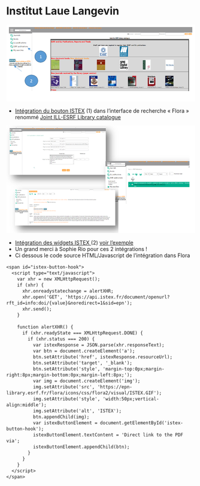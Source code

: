 # Institut Laue Langevin

![](../../.gitbook/assets/rio1.PNG)

* [Intégration du bouton ISTEX](../bouton/) \(1\) dans l’interface de recherche « Flora » renommé [Joint ILL-ESRF Library catalogue ](https://epn-library.esrf.fr/flora/)

![](../../.gitbook/assets/rio2.PNG)

* [Intégration des widgets ISTEX ](../widgets.md)\(2\) [voir l’exemple](http://www.epn-campus.eu/index.php?id=834) 
* Un grand merci à Sophie Rio pour ces 2 intégrations ! 
* Ci dessous le code source HTML/Javascript de l’intégration dans Flora 

```markup
<span id="istex-button-hook">
  <script type="text/javascript">
    var xhr = new XMLHttpRequest();
    if (xhr) {
      xhr.onreadystatechange = alertXHR;
      xhr.open('GET', 'https://api.istex.fr/document/openurl?rft_id=info:doi/{value}&noredirect=1&sid=epn');
      xhr.send();
    }

    function alertXHR() {
      if (xhr.readyState === XMLHttpRequest.DONE) {
        if (xhr.status === 200) {
          var istexResponse = JSON.parse(xhr.responseText);
          var btn = document.createElement('a');
          btn.setAttribute('href', istexResponse.resourceUrl);
          btn.setAttribute('target', '_blank');
          btn.setAttribute('style', 'margin-top:0px;margin-right:8px;margin-bottom:0px;margin-left:8px;');
          var img = document.createElement('img');
          img.setAttribute('src', 'https://epn-library.esrf.fr/flora/icons/css/flora2/visual/ISTEX.GIF');
          img.setAttribute('style', 'width:50px;vertical-align:middle');
          img.setAttribute('alt', 'ISTEX');
          btn.appendChild(img);
          var istexButtonElement = document.getElementById('istex-button-hook');
          istexButtonElement.textContent = 'Direct link to the PDF via';
          istexButtonElement.appendChild(btn);
        } 
      }
    }
  </script>
</span>

```

